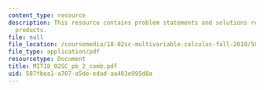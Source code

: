 ```yaml
---
content_type: resource
description: This resource contains problem statements and solutions related to dot
  products.
file: null
file_location: /coursemedia/18-02sc-multivariable-calculus-fall-2010/587fbea1a707a5deedadaa483e995d8a_MIT18_02SC_pb_2_comb.pdf
file_type: application/pdf
resourcetype: Document
title: MIT18_02SC_pb_2_comb.pdf
uid: 587fbea1-a707-a5de-edad-aa483e995d8a
---
```

